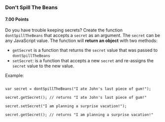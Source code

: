 ### Don't Spill The Beans 

#### 7.00 Points

Do you have trouble keeping secrets? Create the function `dontSpillTheBeans` that accepts a `secret` as an argument. The `secret` can be any JavaScript value. The function will **return an object** with two methods:

- `getSecret` is a function that returns the `secret` value that was passed to `dontSpillTheBeans`
- `setSecret`: is a function that accepts a new `secret` and re-assigns the `secret` value to the new value.


Example:

```

var secret = dontSpillTheBeans("I ate John's last piece of gum!");

secret.getSecret(); // returns "I ate John's last piece of gum!"

secret.setSecret("I am planning a surprise vacation!");

secret.getSecret(); // returns "I am planning a surprise vacation!"

```

